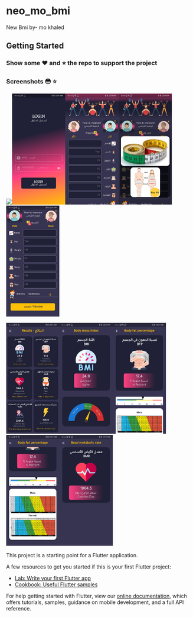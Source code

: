 # neo_mo_bmi

New Bmi by- mo khaled
## Getting Started
### Show some :heart: and :star: the repo to support the project

### Screenshots 😳 :star: 

<img src="scrrens/Screenshot_20210730_160047_com.neomo.neo_mo_bmi.jpg" height="300em" /><img src="Screenshot_20210730_160054_com.neomo.neo_mo_bmi.jpg" height="300em" /><img src="Screenshot_20210730_160104_com.neomo.neo_mo_bmi.jpg" height="300em" /><img src="Screenshot_20210730_160115_com.neomo.neo_mo_bmi.jpg" height="300em" /><img src="Screenshot_20210730_160119_com.neomo.neo_mo_bmi.jpg" height="300em" />


<img src="Screenshot_20210730_160148_com.neomo.neo_mo_bmi.jpg" height="300em" /><img src="Screenshot_20210730_160152_com.neomo.neo_mo_bmi.jpg" height="300em" /><img src="Screenshot_20210730_160201_com.neomo.neo_mo_bmi.jpg" height="300em" /><img src="Screenshot_20210730_160206_com.neomo.neo_mo_bmi.jpg" height="300em" /><img src="Screenshot_20210730_160216_com.neomo.neo_mo_bmi.jpg" height="300em" />


This project is a starting point for a Flutter application.

A few resources to get you started if this is your first Flutter project:

- [Lab: Write your first Flutter app](https://flutter.dev/docs/get-started/codelab)
- [Cookbook: Useful Flutter samples](https://flutter.dev/docs/cookbook)

For help getting started with Flutter, view our
[online documentation](https://flutter.dev/docs), which offers tutorials,
samples, guidance on mobile development, and a full API reference.


